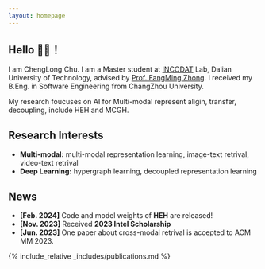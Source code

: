```yaml
---
layout: homepage
---
```


## Hello 🙋‍♂️！
I am ChengLong Chu. I am a Master student at [INCODAT](http://www.ubinec.org/) Lab, Dalian University of Technology,
advised by [Prof. FangMing Zhong](http://ubinec.org/zfm/cn/index.html). I received my B.Eng. in Software Engineering from
ChangZhou University.

My research foucuses on AI for Multi-modal represent aligin, transfer, decoupling, include HEH and MCGH.

## Research Interests

- **Multi-modal:** multi-modal representation learning, image-text retrival, video-text retrival
- **Deep Learning:** hypergraph learning, decoupled representation learning

## News


- **[Feb. 2024]** Code and model weights of **HEH** are released!
- **[Nov. 2023]** Received **2023 Intel Scholarship**
- **[Jun. 2023]** One paper about cross-modal retrival is accepted to ACM MM 2023.

{% include_relative _includes/publications.md %}

<!-- {% include_relative _includes/services.md %} -->
